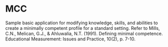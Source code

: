 # MCC
 Sample basic application for modifying knowledge, skills, and abilities to create a minimally competent profile for a standard setting. 
 Refer to Mills, C.N., Melican, G.J., & Ahluwalia, N.T. (1991). Defining minimal competence. Educational Measurement: Issues and Practice, 10(2), p. 7-10. 

